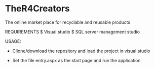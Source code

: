 # TheR4Creators
The online market place for recyclable and reusable products

REQUIREMENTS
$ Visual studio
$ SQL server management studio

USAGE:
* Cllone/download the repository and load the project in visual studio

* Set the file entry.aspx as the start page and run the application

